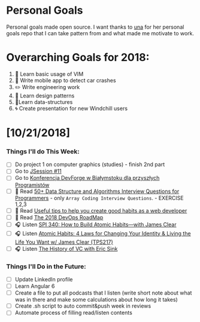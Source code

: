 Personal Goals
==============

Personal goals made open source. I want thanks to [una](https://github.com/una/personal-goals) for her personal goals repo that I can take pattern from and what made me motivate to work. 


# Overarching Goals for 2018:
1. 💛 Learn basic usage of VIM
2. 📱 Write mobile app to detect car crashes
3. ✏️ Write engineering work
4. 💚 Learn design patterns
5. 💙Learn data-structures
6. 🌀 Create presentation for new Windchill users


# [10/21/2018]

### Things I'll do This Week:

- [ ] Do project 1 on computer graphics (studies) - finish 2nd part
- [ ] Go to [JSession #11](https://www.facebook.com/events/1155665697943088/#)
- [ ] Go to [Konferencja DevForge w Białymstoku dla przyszłych Programistów](https://www.facebook.com/events/2155928724727596/)
- [ ] 📗 Read [50+ Data Structure and Algorithms Interview Questions for Programmers](https://hackernoon.com/50-data-structure-and-algorithms-interview-questions-for-programmers-b4b1ac61f5b0) - only `Array Coding Interview Questions`. - EXERCISE 1,2,3
- [ ] 📗 Read [Useful tips to help you create good habits as a web developer](https://medium.freecodecamp.org/useful-tips-to-help-you-create-good-habits-as-a-web-developer-7c1b7b5c0bcb?_branch_match_id=498556104602154143)
- [ ] 📗 Read [The 2018 DevOps RoadMap](https://hackernoon.com/the-2018-devops-roadmap-31588d8670cb?_branch_match_id=498556104602154143)
- [ ] 🎧 Listen [SPI 340: How to Build Atomic Habits—with James Clear](https://www.smartpassiveincome.com/podcasts/how-to-build-atomic-habits-with-james-clear/)
- [ ] 🎧 Listen [Atomic Habits: 4 Laws for Changing Your Identity & Living the Life You Want w/ James Clear (TPS217)](http://www.asianefficiency.com/podcast/217-atomic-habits/)
- [ ] 🎧 Listen [The History of VC with Eric Sink](https://www.allthingsgit.com/episodes/the_history_of_vc_with_eric_sink.html)

### Things I'll Do in the Future:

- [ ] Update LinkedIn profile
- [ ] Learn Angular 6
- [ ] Create a file to put all podcasts that I listen (write short note about what was in there and make some calculations about how long it takes)
- [ ] Create .sh script to auto commit&push week in reviews
- [ ] Automate process of filling read/listen contents
